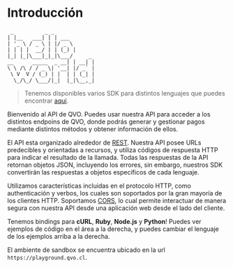 # Introducción

```
 _          _ _
| |__   ___| | | ___
| '_ \ / _ \ | |/ _ \
| | | |  __/ | | (_) |
|_| |_|\___|_|_|\___/     _
__      _____  _ __| | __| |
\ \ /\ / / _ \| '__| |/ _` |
 \ V  V / (_) | |  | | (_| |
  \_/\_/ \___/|_|  |_|\__,_|
```

> Tenemos disponibles varios SDK para distintos lenguajes que puedes encontrar [aquí](#).

Bienvenido al API de QVO. Puedes usar nuestra API para acceder a los distintos endpoins de QVO, donde podrás generar y gestionar pagos mediante distintos métodos y obtener información de ellos.

El API esta organizado alrededor de [REST](https://es.wikipedia.org/wiki/Transferencia_de_Estado_Representacional). Nuestra API posee URLs predecibles y orientadas a recursos, y utiliza códigos de respuesta HTTP para indicar el resultado de la llamada. Todas las respuestas de la API retornan objetos JSON, incluyendo los errores, sin embargo, nuestros SDK convertirán las respuestas a objetos específicos de cada lenguaje.

Utilizamos características incluidas en el protocolo HTTP, como authenticación y verbos, los cuales son soportados por la gran mayoría de los clientes HTTP. Soportamos [CORS](https://developer.mozilla.org/es/docs/Web/HTTP/Access_control_CORS), lo cual permite interactuar de manera segura con nuestra API desde una aplicación web desde el lado del cliente.

Tenemos bindings para **cURL**, **Ruby**, **Node.js** y **Python**! Puedes ver ejemplos de código en el área a la derecha, y puedes cambiar el lenguaje de los ejemplos arriba a la derecha.

<aside class="notice">
El ambiente de sandbox se encuentra ubicado en la url <br><code>https://playground.qvo.cl</code>.
</aside>
